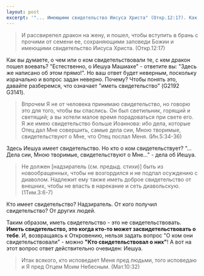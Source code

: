 ```yaml
---
layout: post
excerpt: '"... Имеющими свидетельство Иисуса Христа" (Откр.12:17). Как вы думаете, о чем или о ком свидетельствовали те, с кем дракон пошел воевать? "Естественно, о Иешуа Машиахе" - ответите вы: "Здесь же написано об этом прямо!". Но ваш ответ будет неверным...'
---
```


> И рассвирепел дракон на жену, и пошел, чтобы вступить в брань с прочими от семени ее, сохраняющими заповеди Божии и имеющими свидетельство Иисуса Христа. (Откр.12:17)

Как вы думаете, о чем или о ком свидетельствовали те, с кем дракон пошел воевать? "Естественно, о Иешуа Машиахе" - ответите вы: "Здесь же написано об этом прямо!". Но ваш ответ будет неверным, поскольку израчально и вопрос задан неверно. Почему? Чтобы понять это, давайте разберемся, что означает "иметь свидетельство" (G2192 G3141).

> Впрочем Я не от человека принимаю свидетельство, но говорю это для того, чтобы вы спаслись. Он был светильник, горящий и светящий; а вы хотели малое время порадоваться при свете его. Я же имею свидетельство больше Иоаннова: ибо дела, которые Отец дал Мне совершить, самые дела сии, Мною творимые, свидетельствуют о Мне, что Отец послал Меня. (Ин.5:34-36)

Здесь Иешуа имеет свидетельство. Но кто о ком свидетельствует? "... Дела сии, Мною творимые, свидетельствуют о Мне..." - дела об Иешуа.

> Не должен [надзиратель (см. предыд. стихи)] быть из новообращенных, чтобы не возгордился и не подпал осуждению с диаволом. Надлежит ему также иметь доброе свидетельство от внешних, чтобы не впасть в нарекание и сеть диавольскую. (1Тим.3:6-7)

Кто имеет свидетельство? Надзиратель. От кого получил свидетельство? От других людей.

Таким образом, иметь свидетельство - это не свидетельствовать. **Иметь свидетельство, это когда кто-то может засвидетельствовать о тебе**. И, возвращаясь к Откровению, нельзя задать вопрос "О ком они свидетельствовали" - можно **"Кто свидетельствовал о них"**! А вот на этот вопрос ответ действительно очевиден: Иешуа.

> Итак всякого, кто исповедает Меня пред людьми, того исповедаю и Я пред Отцем Моим Небесным. (Мат.10:32)
